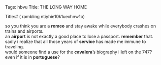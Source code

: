 Tags: hbvu
Title: THE LONG WAY HOME
  
Title:# ( rambling ntiyhie10k1uexhnw1o)  
  
so you think you are a **romeo** and stay awake while everybody crashes on trains and airports.  
an **airport** is not exactly a good place to lose a passport. **remember** that.  
sadly i realize that all those years of **service** has made me immune to traveling.  
would someone find a use for the **cavalera**’s biography i left on the 747? even if it is in **portuguese**?

